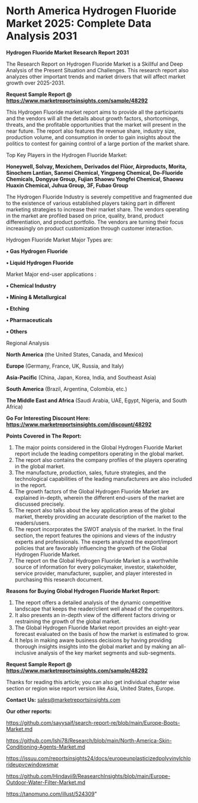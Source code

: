 # North America Hydrogen Fluoride Market 2025: Complete Data Analysis 2031

<strong>Hydrogen Fluoride Market Research Report 2031</strong>

The Research Report on Hydrogen Fluoride Market is a Skillful and Deep Analysis of the Present Situation and Challenges. This research report also analyzes other important trends and market drivers that will affect market growth over 2025-2031.

<strong>Request Sample Report @ <a href=https://www.marketreportsinsights.com/sample/48292>https://www.marketreportsinsights.com/sample/48292</a></strong>

This Hydrogen Fluoride market report aims to provide all the participants and the vendors will all the details about growth factors, shortcomings, threats, and the profitable opportunities that the market will present in the near future. The report also features the revenue share, industry size, production volume, and consumption in order to gain insights about the politics to contest for gaining control of a large portion of the market share.

Top Key Players in the Hydrogen Fluoride Market:

<strong>Honeywell, Solvay, Mexichem, Derivados del Flúor, Airproducts, Morita, Sinochem Lantian, Sanmei Chemical, Yingpeng Chemical, Do-Fluoride Chemicals, Dongyue Group, Fujian Shaowu Yongfei Chemical, Shaowu Huaxin Chemical, Juhua Group, 3F, Fubao Group</strong>

The Hydrogen Fluoride Industry is severely competitive and fragmented due to the existence of various established players taking part in different marketing strategies to increase their market share. The vendors operating in the market are profiled based on price, quality, brand, product differentiation, and product portfolio. The vendors are turning their focus increasingly on product customization through customer interaction.

Hydrogen Fluoride Market Major Types are:

<strong>•  Gas Hydrogen Fluoride

•  Liquid Hydrogen Fluoride</strong>

Market Major end-user applications :

<strong>•  Chemical Industry

•  Mining & Metallurgical

•  Etching

•  Pharmaceuticals

•  Others</strong>

Regional Analysis

</u><strong><b>North America</b></strong> (the United States, Canada, and Mexico)

<strong><b>Europe </b></strong>(Germany, France, UK, Russia, and Italy)

<strong><b>Asia-Pacific</b></strong> (China, Japan, Korea, India, and Southeast Asia)

<strong><b>South America</b></strong> (Brazil, Argentina, Colombia, etc.)

<strong><b>The Middle East and Africa</b></strong> (Saudi Arabia, UAE, Egypt, Nigeria, and South Africa)

<strong>Go For Interesting Discount Here: <a href=https://www.marketreportsinsights.com/discount/48292>https://www.marketreportsinsights.com/discount/48292</a></strong>

<strong>Points Covered in The Report:</strong>
<ol>
  <li>The major points considered in the Global Hydrogen Fluoride Market report include the leading competitors operating in the global market.</li>
  <li>The report also contains the company profiles of the players operating in the global market.</li>
  <li>The manufacture, production, sales, future strategies, and the technological capabilities of the leading manufacturers are also included in the report.</li>
  <li>The growth factors of the Global Hydrogen Fluoride Market are explained in-depth, wherein the different end-users of the market are discussed precisely.</li>
  <li>The report also talks about the key application areas of the global market, thereby providing an accurate description of the market to the readers/users.</li>
  <li>The report incorporates the SWOT analysis of the market. In the final section, the report features the opinions and views of the industry experts and professionals. The experts analyzed the export/import policies that are favorably influencing the growth of the Global Hydrogen Fluoride Market.</li>
  <li>The report on the Global Hydrogen Fluoride Market is a worthwhile source of information for every policymaker, investor, stakeholder, service provider, manufacturer, supplier, and player interested in purchasing this research document.</li>
</ol>
<strong>Reasons for Buying Global Hydrogen Fluoride Market Report:</strong>

<ol>
  <li>The report offers a detailed analysis of the dynamic competitive landscape that keeps the reader/client well ahead of the competitors.</li>
  <li>It also presents an in-depth view of the different factors driving or restraining the growth of the global market.</li>
  <li>The Global Hydrogen Fluoride Market report provides an eight-year forecast evaluated on the basis of how the market is estimated to grow.</li>
  <li>It helps in making aware business decisions by having providing thorough insights insights into the global market and by making an all-inclusive analysis of the key market segments and sub-segments.</li>
</ol>
<strong>Request Sample Report @ <a href=https://www.marketreportsinsights.com/sample/48292>https://www.marketreportsinsights.com/sample/48292</a></strong>


Thanks for reading this article; you can also get individual chapter wise section or region wise report version like Asia, United States, Europe.

<strong>Contact Us:</strong>
sales@marketreportsinsights.com

<strong>Our other reports:</strong>

<a href=https://github.com/sayysaif/search-report-re/blob/main/Europe-Boots-Market.md>https://github.com/sayysaif/search-report-re/blob/main/Europe-Boots-Market.md</a>

<a href=https://github.com/Ishi78/Research/blob/main/North-America-Skin-Conditioning-Agents-Market.md>https://github.com/Ishi78/Research/blob/main/North-America-Skin-Conditioning-Agents-Market.md</a>

<a href=https://issuu.com/reportsinsights24/docs/europeunplasticizedpolyvinylchlorideupvcwindowsmar>https://issuu.com/reportsinsights24/docs/europeunplasticizedpolyvinylchlorideupvcwindowsmar</a>

<a href=https://github.com/Hindavii9/ReasearchInsights/blob/main/Europe-Outdoor-Water-Filter-Market.md>https://github.com/Hindavii9/ReasearchInsights/blob/main/Europe-Outdoor-Water-Filter-Market.md</a>

<a href=https://tanomuno.com/illust/524309>https://tanomuno.com/illust/524309</a>"
